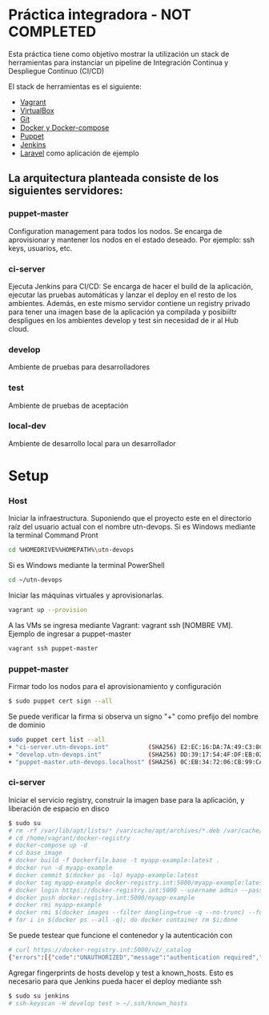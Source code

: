 # Práctica integradora - NOT COMPLETED

Esta práctica tiene como objetivo mostrar la utilización un stack de herramientas para instanciar un pipeline de Integración Continua y Despliegue Continuo (CI/CD)

El stack de herramientas es el siguiente:
  - [Vagrant](https://www.vagrantup.com/)
  - [VirtualBox](https://www.virtualbox.org/)
  - [Git](https://git-scm.com/)
  - [Docker y Docker-compose](https://www.docker.com/)
  - [Puppet](https://puppet.com/)
  - [Jenkins](https://jenkins.io/)
  - [Laravel](https://laravel.com/) como aplicación de ejemplo

## La arquitectura planteada consiste de los siguientes servidores:
### puppet-master
Configuration management para todos los nodos. Se encarga de aprovisionar y mantener los nodos en el estado deseado. Por ejemplo: ssh keys, usuarios, etc.
### ci-server
Ejecuta Jenkins para CI/CD: Se encarga de hacer el build de la aplicación, ejecutar las pruebas automáticas y lanzar el deploy en el resto de los ambientes.
Además, en este mismo servidor contiene un registry privado para tener una imagen base de la aplicación ya compilada y posibiiltr despligues en los ambientes develop y test sin necesidad de ir al Hub cloud.
### develop
Ambiente de pruebas para desarrolladores
### test
Ambiente de pruebas de aceptación
### local-dev
Ambiente de desarrollo local para un desarrollador

# Setup

### Host
Iniciar la infraestructura. Suponiendo que el proyecto este en el directorio raíz del usuario actual con el nombre utn-devops.
Si es Windows mediante la terminal Command Pront
```sh
cd %HOMEDRIVE%%HOMEPATH%\utn-devops
```
Si es Windows mediante la terminal PowerShell
```sh
cd ~/utn-devops
```
Iniciar las máquinas virtuales y aprovisionarlas.
```sh
vagrant up --provision
```
A las VMs se ingresa mediante Vagrant: vagrant ssh [NOMBRE VM].
Ejemplo de ingresar a puppet-master
```sh
vagrant ssh puppet-master
```

### puppet-master
Firmar todo los nodos para el aprovisionamiento y configuración
```sh
$ sudo puppet cert sign --all
```
Se puede verificar la firma si observa un signo "+" como prefijo del nombre de dominio
```sh
sudo puppet cert list --all
+ "ci-server.utn-devops.int"           (SHA256) E2:EC:16:DA:7A:49:C3:8C:FC:0A:46:13:10:27:37:3C:5D:93:55:D6:7D:3D:BD:CE:75:3B:BE:08:E8:25:C5:62
+ "develop.utn-devops.int"             (SHA256) DD:39:17:54:4F:DF:EB:02:25:92:6A:4B:F6:32:5A:64:0E:89:ED:E1:2A:E9:51:E8:82:0B:F5:47:23:A2:47:7C
+ "puppet-master.utn-devops.localhost" (SHA256) 0C:EB:34:72:06:CB:99:CA:9D:D7:AC:E3:7A:B7:9D:0B:43:11:BD:7D:9E:60:C4:79:2D:5A:24:A3:A2:BB:D2:48 (alt names: "DNS:puppet", "DNS:puppet-master", "DNS:puppet-master.utn-devops.localhost")
```

### ci-server
Iniciar el servicio registry, construir la imagen base para la aplicación, y liberación de espacio en disco
```sh
$ sudo su
# rm -rf /var/lib/apt/lists/* /var/cache/apt/archives/*.deb /var/cache/apt/archives/partial/*.deb /var/cache/apt/*.bin
# cd /home/vagrant/docker-registry
# docker-compose up -d
# cd base_image
# docker build -f Dockerfile.base -t myapp-example:latest .
# docker run -d myapp-example
# docker commit $(docker ps -lq) myapp-example:latest
# docker tag myapp-example docker-registry.int:5000/myapp-example:latest
# docker login https://docker-registry.int:5000 --username admin --password admin
# docker push docker-registry.int:5000/myapp-example
# docker rmi myapp-example
# docker rmi $(docker images --filter dangling=true -q --no-trunc) --force
# for i in $(docker ps --all -q); do docker container rm $i;done
```

Se puede testear que funcione el contenedor y la autenticación con
```sh
# curl https://docker-registry.int:5000/v2/_catalog
{"errors":[{"code":"UNAUTHORIZED","message":"authentication required","detail":[{"Type":"registry","Class":"","Name":"catalog","Action":"*"}]}]}
```

Agregar fingerprints de hosts develop y test a known_hosts. Esto es necesario para que Jenkins pueda hacer el deploy mediante ssh
```sh
$ sudo su jenkins
# ssh-keyscan -H develop test > ~/.ssh/known_hosts
```
